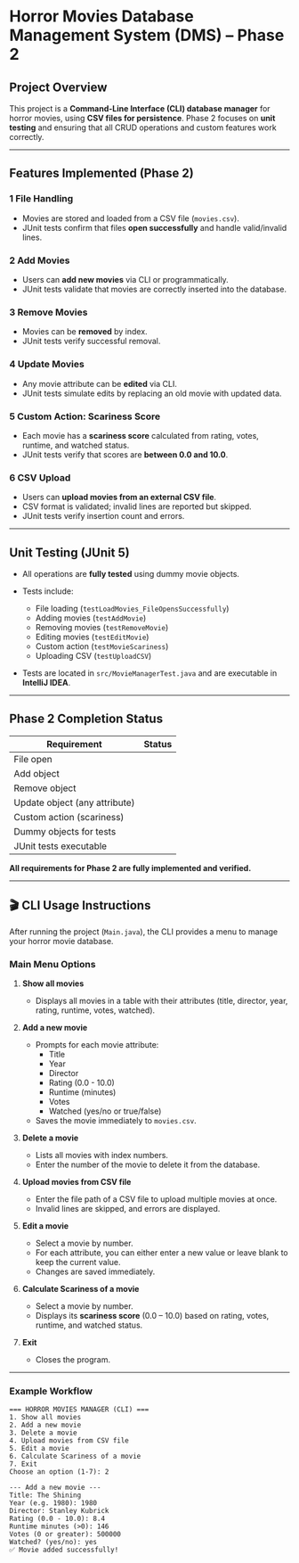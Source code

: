 # Horror Movies Database Management System (DMS) – Phase 2

## **Project Overview**
This project is a **Command-Line Interface (CLI) database manager** for horror movies, using **CSV files for persistence**. Phase 2 focuses on **unit testing** and ensuring that all CRUD operations and custom features work correctly.  

---

## **Features Implemented (Phase 2)**

### 1️ File Handling
- Movies are stored and loaded from a CSV file (`movies.csv`).  
- JUnit tests confirm that files **open successfully** and handle valid/invalid lines.

### 2️ Add Movies
- Users can **add new movies** via CLI or programmatically.  
- JUnit tests validate that movies are correctly inserted into the database.

### 3️ Remove Movies
- Movies can be **removed** by index.  
- JUnit tests verify successful removal.

### 4️ Update Movies
- Any movie attribute can be **edited** via CLI.  
- JUnit tests simulate edits by replacing an old movie with updated data.

### 5️ Custom Action: Scariness Score
- Each movie has a **scariness score** calculated from rating, votes, runtime, and watched status.  
- JUnit tests verify that scores are **between 0.0 and 10.0**.

### 6️ CSV Upload
- Users can **upload movies from an external CSV file**.  
- CSV format is validated; invalid lines are reported but skipped.  
- JUnit tests verify insertion count and errors.

---

## **Unit Testing (JUnit 5)**
- All operations are **fully tested** using dummy movie objects.  
- Tests include:  
  - File loading (`testLoadMovies_FileOpensSuccessfully`)  
  - Adding movies (`testAddMovie`)  
  - Removing movies (`testRemoveMovie`)  
  - Editing movies (`testEditMovie`)  
  - Custom action (`testMovieScariness`)  
  - Uploading CSV (`testUploadCSV`)  

- Tests are located in `src/MovieManagerTest.java` and are executable in **IntelliJ IDEA**.

---

## **Phase 2 Completion Status**
| Requirement | Status |
|------------|--------|
| File open | 
| Add object | 
| Remove object | 
| Update object (any attribute) | 
| Custom action (scariness) | 
| Dummy objects for tests |
| JUnit tests executable | 

**All requirements for Phase 2 are fully implemented and verified.**  

---

## 🎬 CLI Usage Instructions

After running the project (`Main.java`), the CLI provides a menu to manage your horror movie database.  

### **Main Menu Options**
1. **Show all movies**  
   - Displays all movies in a table with their attributes (title, director, year, rating, runtime, votes, watched).

2. **Add a new movie**  
   - Prompts for each movie attribute:
     - Title  
     - Year  
     - Director  
     - Rating (0.0 - 10.0)  
     - Runtime (minutes)  
     - Votes  
     - Watched (yes/no or true/false)  
   - Saves the movie immediately to `movies.csv`.

3. **Delete a movie**  
   - Lists all movies with index numbers.  
   - Enter the number of the movie to delete it from the database.

4. **Upload movies from CSV file**  
   - Enter the file path of a CSV file to upload multiple movies at once.  
   - Invalid lines are skipped, and errors are displayed.

5. **Edit a movie**  
   - Select a movie by number.  
   - For each attribute, you can either enter a new value or leave blank to keep the current value.  
   - Changes are saved immediately.

6. **Calculate Scariness of a movie**  
   - Select a movie by number.  
   - Displays its **scariness score** (0.0 – 10.0) based on rating, votes, runtime, and watched status.

7. **Exit**  
   - Closes the program.

---

### **Example Workflow**
```text
=== HORROR MOVIES MANAGER (CLI) ===
1. Show all movies
2. Add a new movie
3. Delete a movie
4. Upload movies from CSV file
5. Edit a movie
6. Calculate Scariness of a movie
7. Exit
Choose an option (1-7): 2

--- Add a new movie ---
Title: The Shining
Year (e.g. 1980): 1980
Director: Stanley Kubrick
Rating (0.0 - 10.0): 8.4
Runtime minutes (>0): 146
Votes (0 or greater): 500000
Watched? (yes/no): yes
✅ Movie added successfully!
